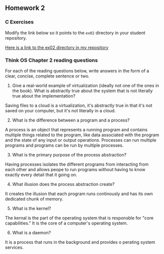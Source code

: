 ## Homework 2

### C Exercises

Modify the link below so it points to the `ex02` directory in your
student repository.

[Here is a link to the ex02 directory in my repository](https://github.com/camillexue/ExercisesInC/tree/master/exercises/ex02)

### Think OS Chapter 2 reading questions

For each of the reading questions below, write answers in the form of
a clear, concise, complete sentence or two.

1. Give a real-world example of virtualization (ideally not one of 
the ones in the book).  What is abstractly true about the system that
is not literally true about the implementation?


Saving files to a cloud is a virtualization, it's abstractly true in that it's not saved on your computer, but it's not literally in a cloud.

2. What is the difference between a program and a process?

 A process is an object that represents a running program and contains multiple things related to the program, like data associated with the program and the state of any input or output operations. Processes can run multiple programs and programs can be run by multiple processes.

3. What is the primary purpose of the process abstraction? 

Having processes isolates the different programs from interacting from each other and allows peope to run programs without having to know exactly every detail that it going on. 

4. What illusion does the process abstraction create?

It creates the illusion that each program runs continously and has its own dedicated chunk of memory.

5. What is the kernel?

The kernal is the part of the operating system that is responsble for "core capabilities." It is the core of a computer's operating system.

6. What is a daemon?

It is a process that runs in the background and provides o perating system services.
